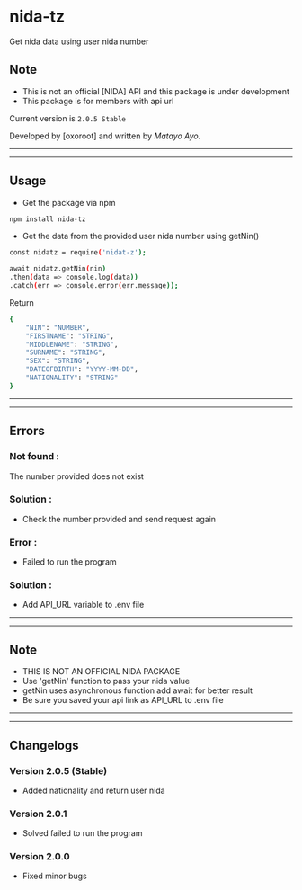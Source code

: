 # nida-tz

Get nida data using user nida number

## Note
- This is not an official [NIDA] API and this package is under development
- This package is for members with api url

Current version is `2.0.5 Stable`

Developed by [oxoroot] and written by *Matayo Ayo.*

---
---

## Usage
- Get the package via npm
```bash
npm install nida-tz
```
- Get the data from the provided user nida number using getNin()
```bash
const nidatz = require('nidat-z');

await nidatz.getNin(nin)
.then(data => console.log(data))
.catch(err => console.error(err.message)); 
```

Return

```bash
{
    "NIN": "NUMBER",
    "FIRSTNAME": "STRING",
    "MIDDLENAME": "STRING",
    "SURNAME": "STRING",
    "SEX": "STRING",
    "DATEOFBIRTH": "YYYY-MM-DD",
    "NATIONALITY": "STRING"
}
```

---
---

## Errors

### Not found : 
The number provided does not exist
### Solution : 
- Check the number provided and send request again
### Error : 
- Failed to run the program 
### Solution : 
- Add API_URL variable to .env file

---
---

## Note
- THIS IS NOT AN OFFICIAL NIDA PACKAGE
- Use 'getNin' function to pass your nida value
- getNin uses asynchronous function add await for better result
- Be sure you saved your api link as API_URL to .env file

---
---

## Changelogs
### Version 2.0.5 (Stable)
-  Added nationality and return user nida
### Version 2.0.1
- Solved failed to run the program
### Version 2.0.0
- Fixed minor bugs